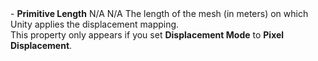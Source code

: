 <tr>
<td>- <strong>Primitive Length</strong></td>
<td>N/A</td>
<td>N/A</td>
<td>The length of the mesh (in meters) on which Unity applies the displacement mapping.<br/>This property only appears if you set <strong>Displacement Mode</strong> to <strong>Pixel Displacement</strong>.</td>
</tr>
